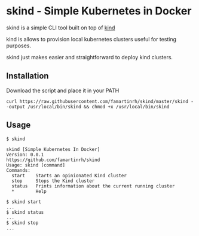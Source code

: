 # skind - Simple Kubernetes in Docker

skind is a simple CLI tool built on top of [kind](https://kind.sigs.k8s.io/)

kind is allows to provision local kubernetes clusters useful for testing purposes.

skind just makes easier and straightforward to deploy kind clusters.

## Installation
Download the script and place it in your PATH
```
curl https://raw.githubusercontent.com/famartinrh/skind/master/skind --output /usr/local/bin/skind && chmod +x /usr/local/bin/skind
```

## Usage
```
$ skind

skind [Simple Kubernetes In Docker]
Version: 0.0.1
https://github.com/famartinrh/skind
Usage: skind [command]
Commands:
  start    Starts an opinionated Kind cluster
  stop     Stops the Kind cluster
  status   Prints information about the current running cluster
  *        Help

$ skind start
...
$ skind status
...
$ skind stop
...
```